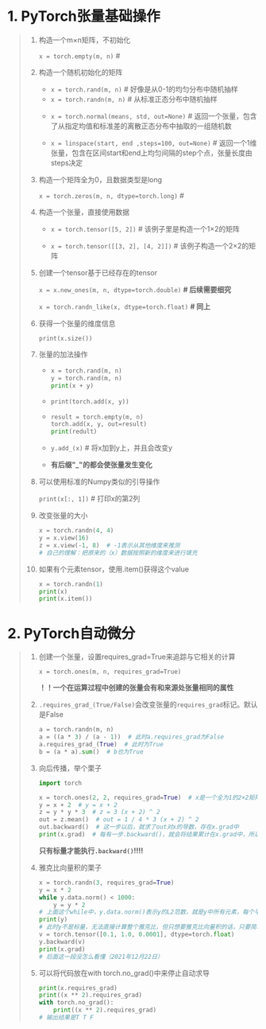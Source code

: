 # 1. PyTorch张量基础操作

> 1. 构造一个m×n矩阵，不初始化
>
>    ```x = torch.empty(m, n)```  # 
>
> 2. 构造一个随机初始化的矩阵
>
>    * ```x = torch.rand(m, n)```  # 好像是从0-1的均匀分布中随机抽样
>    * ```x = torch.randn(m, n)```  # 从标准正态分布中随机抽样
>
>    - ```x = torch.normal(means, std, out=None)```  # 返回一个张量，包含了从指定均值和标准差的离散正态分布中抽取的一组随机数
>
>    - ```x = linspace(start, end ,steps=100, out=None)```  # 返回一个1维张量，包含在区间start和end上均匀间隔的step个点，张量长度由steps决定
>
> 3. 构造一个矩阵全为0，且数据类型是long
>
>    ```x = torch.zeros(m, n, dtype=torch.long)```  # 
>
> 4. 构造一个张量，直接使用数据
>
>    - ```x = torch.tensor([5, 2])```  # 该例子里是构造一个1×2的矩阵
>
>    - ```x = torch.tensor([[3, 2], [4, 2]])```  # 该例子构造一个2×2的矩阵
>
> 5. 创建一个tensor基于已经存在的tensor
>
>    ```x = x.new_ones(m, n, dtype=torch.double)```  **# 后续需要细究**
>
>    ```x = torch.randn_like(x, dtype=torch.float)```  **# 同上**
>
> 6. 获得一个张量的维度信息
>
>    ```print(x.size())```
>
> 7. 张量的加法操作
>
>    - ```python
>      x = torch.rand(m, n)
>      y = torch.rand(m, n)
>      print(x + y)
>      ```
>
>    - ```print(torch.add(x, y))```
>
>    - ```python
>      result = torch.empty(m, n)
>      torch.add(x, y, out=result)
>      print(redult)
>      ```
>
>    - ```y.add_(x)```  # 将x加到y上，并且会改变y
>
>    - **有后缀"_"的都会使张量发生变化**
>
> 8. 可以使用标准的Numpy类似的引导操作
>
>    ```print(x[:, 1])```  # 打印x的第2列
>
> 9. 改变张量的大小
>
>    ```python
>    x = torch.randn(4, 4)
>    y = x.view(16)
>    z = x.view(-1, 8)  # -1表示从其他维度来推测
>    # 自己的理解：把原来的（x）数据按照新的维度来进行填充
>    ```
>
> 10. 如果有个元素tensor，使用.item()获得这个value
>
>     ```python
>     x = torch.randn(1)
>     print(x)
>     print(x.item())
>     ```

# 2. PyTorch自动微分

> 1. 创建一个张量，设置requires_grad=True来追踪与它相关的计算
>
>    ```x = torch.ones(m, n, requires_grad=True)```
>
>    **！！一个在运算过程中创建的张量会有和来源处张量相同的属性**
>
> 2. ```.requires_grad_(True/False)```会改变张量的```requires_grad```标记。默认是False
>
>    ```python
>    a = torch.randn(m, n)
>    a = ((a * 3) / (a - 1))  # 此时a.requires_grad为False
>    a.requires_grad_(True)  # 此时为True
>    b = (a * a).sum()  # b也为True
>    ```
>
> 3. 向后传播，举个栗子
>
>    ```python
>    import torch
>    
>    x = torch.ones(2, 2, requires_grad=True)  # x是一个全为1的2×2矩阵
>    y = x + 2  # y = x + 2
>    z = y * y * 3  # z = 3 (x + 2) ^ 2
>    out = z.mean()  # out = 1 / 4 * 3 (x + 2) ^ 2
>    out.backward()  # 这一步以后，就求了out对x的导数，存在x.grad中
>    print(x.grad)  # 每有一步.backward()，就会将结果累计在x.grad中，所以如果要用每一步的结果就必					须要将x.grad清空
>    ```
>
>    **只有标量才能执行```.backward()```!!!!**
>
> 4. 雅克比向量积的栗子
>
>    ```python
>    x = torch.randn(3, requires_grad=True)
>    y = x * 2
>    while y.data.norm() < 1000:
>        y = y * 2
>    # 上面这个while中，y.data.norm()表示y的L2范数，就是y中所有元素，每个平方，然后加起来再开方
>    print(y)
>    # 此时y不是标量，无法直接计算整个雅克比，但只想要雅克比向量积的话，只要简单的传递向量给backward作为参数即可
>    v = torch.tensor([0.1, 1.0, 0.0001], dtype=torch.float)
>    y.backward(v)
>    print(x.grad)
>    # 后面这一段没怎么看懂（2021年12月22日）
>    ```
>
> 5. 可以将代码放在with torch.no_grad()中来停止自动求导
>
>    ```python
>    print(x.requires_grad)
>    print((x ** 2).requires_grad)
>    with torch.no_grad():
>        print((x ** 2).requires_grad)
>    # 输出结果是T T F
>    ```





